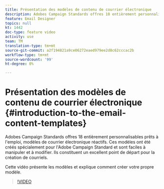 ```yaml
---
title: Présentation des modèles de contenu de courrier électronique
description: Adobes Campaign Standards offres 18 entièrement personnalisables prêts à l'emploi, modèles de courrier électronique réactifs.  Ces modèles ont été créés spécialement pour l'Adobe Campaign Standard et sont faciles à manipuler et à modifier. Ils constituent un excellent point de départ pour la création de courriels.
feature: Email Designer
topics: null
kt: 1442
doc-type: feature video
activity: use
team: TM
translation-type: tm+mt
source-git-commit: a2f194821a9ce06272eaed979ee2d8c62cccac2b
workflow-type: tm+mt
source-wordcount: '99'
ht-degree: 0%

---
```



# Présentation des modèles de contenu de courrier électronique {#introduction-to-the-email-content-templates}

Adobes Campaign Standards offres 18 entièrement personnalisables prêts à l&#39;emploi, modèles de courrier électronique réactifs. Ces modèles ont été créés spécialement pour l&#39;Adobe Campaign Standard et sont faciles à manipuler et à modifier. Ils constituent un excellent point de départ pour la création de courriels.

Cette vidéo présente les modèles et explique comment créer votre propre modèle.

>[!VIDEO](https://video.tv.adobe.com/v/23106?quality=12)
